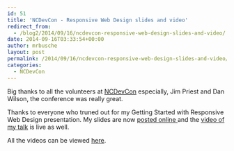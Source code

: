 ```yaml
---
id: 51
title: 'NCDevCon - Responsive Web Design slides and video'
redirect_from:
  - /blog2/2014/09/16/ncdevcon-responsive-web-design-slides-and-video/
date: 2014-09-16T03:33:54+00:00
author: mrbusche
layout: post
permalink: /2014/09/16/ncdevcon-responsive-web-design-slides-and-video/
categories:
  - NCDevCon
---
```

Big thanks to all the volunteers at <a href="http://ncdevcon.com/" target="_blank">NCDevCon</a> especially, Jim Priest and Dan Wilson, the conference was really great.

Thanks to everyone who truned out for my Getting Started with Responsive Web Design presentation. My slides are now <a href="http://matthewbusche.com/p/responsive-NCDevCon/" target="_blank">posted online </a> and the <a href="http://textiles.online.ncsu.edu/online/Play/d40c35ec04c542f2b2a0bb01ddd9016d1d?catalog=f3393fc7-f068-4b21-84cd-23d1cebcd014" target="_blank">video of my talk</a> is live as well.

All the videos can be viewed [here](http://textiles.online.ncsu.edu/online/Catalog/catalogs/ncdevcon-2014).
